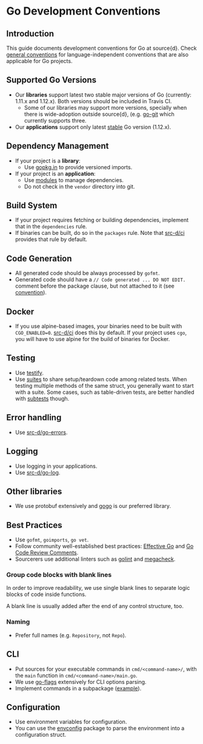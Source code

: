 
# Go Development Conventions

## Introduction

This guide documents development conventions for Go at source{d}. Check [general conventions](conventions.md) for language-independent conventions that are also applicable for Go projects.

## Supported Go Versions

* Our **libraries** support latest two stable major versions of Go (currently: 1.11.x and 1.12.x). Both versions should be included in Travis CI.
  * Some of our libraries may support more versions, specially when there is wide-adoption outside source{d}, (e.g. [go-git](https://github.com/src-d/go-git) which currently supports three.
* Our **applications** support only latest [stable](https://golang.org/dl/#stable) Go version (1.12.x).

## Dependency Management

* If your project is a **library**:
  * Use [gopkg.in](http://labix.org/gopkg.in) to provide versioned imports.
* If your project is an **application**:
  * Use [modules](https://github.com/golang/go/wiki/Modules) to manage dependencies.
  * Do not check in the `vendor` directory into git.

## Build System

* If your project requires fetching or building dependencies, implement that in the `dependencies` rule.
* If binaries can be built, do so in the `packages` rule. Note that [src-d/ci](https://github.com/src-d/ci) provides that rule by default.

## Code Generation

* All generated code should be always processed by `gofmt`.
* Generated code should have a `// Code generated ... DO NOT EDIT.` comment before the package clause, but not attached to it (see [convention](https://github.com/golang/go/issues/13560#issuecomment-288457920)).

## Docker

* If you use alpine-based images, your binaries need to be built with `CGO_ENABLED=0`. [src-d/ci](https://github.com/src-d/ci/) does this by default. If your project uses `cgo`, you will have to use alpine for the build of binaries for Docker.

## Testing

* Use [testify](https://github.com/stretchr/testify).
* Use [suites](https://github.com/stretchr/testify#suite-package) to share setup/teardown code among related tests. When testing multiple methods of the same struct, you generally want to start with a suite. Some cases, such as table-driven tests, are better handled with [subtests](https://blog.golang.org/subtests) though.

## Error handling

* Use [src-d/go-errors](https://github.com/src-d/go-errors).

## Logging

* Use logging in your applications.
* Use [src-d/go-log](https://github.com/src-d/go-log).

## Other libraries

* We use protobuf extensively and [gogo](https://github.com/gogo/protobuf) is our preferred library.

## Best Practices

* Use `gofmt`, `goimports`, `go vet`.
* Follow community well-established best practices: [Effective Go](https://golang.org/doc/effective_go.html) and [Go Code Review Comments](https://github.com/golang/go/wiki/CodeReviewComments).
* Sourcerers use additional linters such as [golint](https://github.com/golang/lint) and [megacheck](https://github.com/dominikh/go-tools/tree/master/cmd/megacheck).

### Group code blocks with blank lines

In order to improve readability, we use single blank lines to separate logic blocks of code inside functions.

A blank line is usually added after the end of any control structure, too.

### Naming

* Prefer full names (e.g. `Repository`, not `Repo`).

## CLI

* Put sources for your executable commands in `cmd/<command-name>/`, with the `main` function in `cmd/<command-name>/main.go`.
* We use [go-flags](https://github.com/jessevdk/go-flags) extensively for CLI options parsing.
* Implement commands in a subpackage ([example](https://github.com/src-d/gitbase/blob/master/cmd/gitbase/command/server.go)).

## Configuration

* Use environment variables for configuration.
* You can use the [envconfig](https://github.com/kelseyhightower/envconfig) package to parse the environment into a configuration struct.
